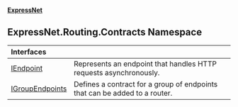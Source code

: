 #### [ExpressNet](ExpressNet.md 'ExpressNet')

## ExpressNet.Routing.Contracts Namespace

| Interfaces | |
| :--- | :--- |
| [IEndpoint](ExpressNet.Routing.Contracts.IEndpoint.md 'ExpressNet.Routing.Contracts.IEndpoint') | Represents an endpoint that handles HTTP requests asynchronously. |
| [IGroupEndpoints](ExpressNet.Routing.Contracts.IGroupEndpoints.md 'ExpressNet.Routing.Contracts.IGroupEndpoints') | Defines a contract for a group of endpoints that can be added to a router. |
